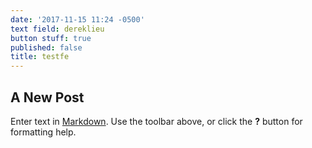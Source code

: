 ```yaml
---
date: '2017-11-15 11:24 -0500'
text field: dereklieu
button stuff: true
published: false
title: testfe
---
```

## A New Post

Enter text in [Markdown](http://daringfireball.net/projects/markdown/). Use the toolbar above, or click the **?** button for formatting help.
